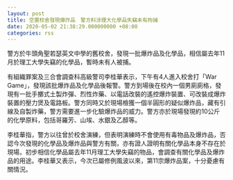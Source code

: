```yaml
---
layout: post
title: 空置校舍發現爆炸品　警方料涉理大化學品失竊未有拘捕
date: 2020-05-02 21:38:29.000000000 +08:00
categories: rss
---
```


警方於牛頭角聖若瑟英文中學的舊校舍，發現一批爆炸品及化學品，相信屬去年11月於理工大學失竊的化學品，暫時未有人被捕。

有組織罪案及三合會調查科高級警司李桂華表示，下午有4人進入校舍打「War Game」，發現該批爆炸品及化學品後報警。警方到場後在校內一個男廁廁格，發現有一批手擲式土製炸彈、烈性炸藥、以電話改裝的遙控爆炸裝置、可改裝成爆炸裝置的壓力煲及電路板。警方同時又於現場檢獲一個半圓形的疑似爆炸品，藏有引線及自製炸藥，警方需要進一步化驗爆炸品的威力。警方亦於現場發現約10公斤的化學原料，包括哥羅芳、山埃、水銀及乙醇等。

李桂華指，警方以往曾於校舍演練，但表明演練時不會使用有毒物品及爆炸品，否認今次發現的化學品及爆炸品與警方有關，亦有證人證明有關化學品本身不存在於現場，初步相信化學品屬去年11月理工大學失竊的物品，會調查有關化學品及爆炸品的用途。李桂華又表示，今次已屬修例風波以來，第11宗爆炸品案，十分憂慮有關情況。

